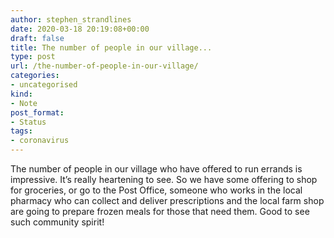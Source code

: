 ```yaml
---
author: stephen_strandlines
date: 2020-03-18 20:19:08+00:00
draft: false
title: The number of people in our village...
type: post
url: /the-number-of-people-in-our-village/
categories:
- uncategorised
kind:
- Note
post_format:
- Status
tags:
- coronavirus
---
```


The number of people in our village who have offered to run errands is impressive. It’s really heartening to see. So we have some offering to shop for groceries, or go to the Post Office, someone who works in the local pharmacy who can collect and deliver prescriptions and the local farm shop are going to prepare frozen meals for those that need them. Good to see such community spirit!
